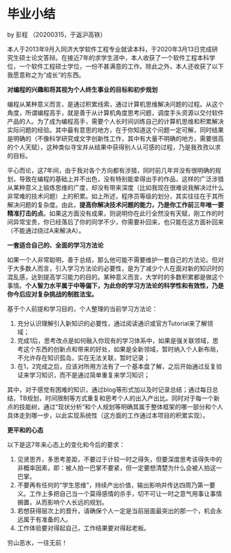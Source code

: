 # 毕业小结

by 彭程 （20200315，于返沪高铁）

本人于2013年9月入同济大学软件工程专业就读本科，于2020年3月13日完成研究生硕士论文答辩。在接近7年的求学生涯中，本人收获了一个软件工程本科学位，一个软件工程硕士学位，一份不甚满意的工作。除此之外，本人还收获了以下我愿意称之为“成长”的东西。

**对编程的兴趣和将其视为个人终生事业的目标和初步规划**

编程从某种意义而言，是通过积累线索，通过计算机思维解决问题的过程。从这个角度，所谓编程高手，就是善于从计算机角度思考问题，调度手头资源以交付软件产品的人。为了成为编程高手，需要个人长时间训练自己的计算机思维和积累解决实际问题的经验。其中最有意思的地方，在于你知道这个问题一定可解，同时结果是明确的（不像科学研究或文字创新性工作，其中有大量不明确的地方，需要很高的个人天赋），这种类似寻宝并从结果中获得别人认可感的过程，乃是我孜孜以求的目标。

平心而论，这7年间，由于我对各个方向都有涉猎，同时前几年并没有很明确的规划，导致在编程的基础上并不出色，没有特别能拿得出手的作品，这样的广泛涉猎从某种意义上锻炼思维的广度，却没有带来深度（比如我现在很难说我解决过什么非常难的技术问题）上的积累。如上所述，程序员等级的划分，其实往往在于其所解决问题的复杂度。由此，**提高你解决技术问题的能力，乃是你工作前三年唯一要精准打击的点**。如果这方面没有成果，则说明你在此行全然没有天赋，刚工作的时间异常宝贵，你已经落后了你的同学不少，你需要补回来，也只能在这方面补回来（不能通过绕过A来解决A）。

**一套适合自己的、全面的学习方法论**

如果一个人非常聪明，善于总结，那么他可能不需要维护一套自己的方法论。但对于大多数人而言，引入学习方法论的必要性，是为了减少个人在面对新的知识时的混乱感，达到提高学习能力的目的。某种意义而言，大学时的多数积累都是做这个事情。**个人智力水平属于中等偏下，为此你的学习方法论的科学性和有效性，乃是你今后应对复杂挑战的制胜法宝。**

基于个人前提和学习目的，个人整理的当前学习方法论：

1. 充分认识理解引入新知识的必要性，通过阅读通识或官方Tutorial来了解领域；
2. 完成1后，思考改点是如何融入你现有的学习体系中，如果是强关联领域，思考这个东西的创新点和带来的好处，如果是全新领域，暂时纳入个人新布局，不允许存在知识孤岛，实在无法关联，暂时记录；
3. 在1，2完成之后，应该对所用方法有了一个基本盘了解，之后开始通过反复验证来学习知识，而不是通过简单重复来学习知识；

其中，对于感觉有困难的知识，通过blog等形式加以及时记录总结；通过每日总结，TB规划，时间限制等方式重复和思考个人的出入产出比。同时对于每一个新点的技能树，通过“现状分析”和个人规划等明确其属于整体框架的哪一部分和个人具体走到哪一步，以此实现系统性（这方面的工作通过本项目的积累实现）。

**更平和的心态**

以下是这7年来心态上的变化和今后的要求：

1. 见贤思齐，多思考差距，不要过于计较一时之得失，但要深度思考该得失中的非概率因素，即：被人拍一巴掌不要紧，但一定要想清楚为什么会被人拍这一巴掌。
2. 不要再有任何的“学生思维”，持续产出价值，输出影响并传达四周乃第一要义。工作上多把自己当一个莫得感情的杀手，切不可让一时之意气用事让事情搁置，从而影响个人长远的规划。
3. 若想获得层次上的晋升，请确保个人一定是当前层面最突出的那一个，机会永远属于有准备的人。
4. 工作体验要对得起自己，工作结果要对得起老板。

穷山恶水，一往无前！